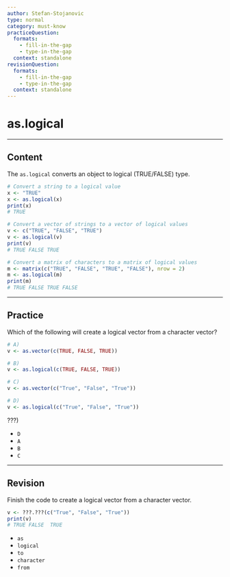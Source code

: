 ```yaml
---
author: Stefan-Stojanovic
type: normal
category: must-know
practiceQuestion:
  formats:
    - fill-in-the-gap
    - type-in-the-gap
  context: standalone
revisionQuestion:
  formats:
    - fill-in-the-gap
    - type-in-the-gap
  context: standalone
---
```


# as.logical

---

## Content

The `as.logical` converts an object to logical (TRUE/FALSE) type.

```r
# Convert a string to a logical value
x <- "TRUE"
x <- as.logical(x)
print(x)  
# TRUE

# Convert a vector of strings to a vector of logical values
v <- c("TRUE", "FALSE", "TRUE")
v <- as.logical(v)
print(v)  
# TRUE FALSE TRUE

# Convert a matrix of characters to a matrix of logical values
m <- matrix(c("TRUE", "FALSE", "TRUE", "FALSE"), nrow = 2)
m <- as.logical(m)
print(m)  
# TRUE FALSE TRUE FALSE
```

---
## Practice

Which of the following will create a logical vector from a character vector?

```r
# A)
v <- as.vector(c(TRUE, FALSE, TRUE))

# B)
v <- as.logical(c(TRUE, FALSE, TRUE))

# C)
v <- as.vector(c("True", "False", "True"))

# D)
v <- as.logical(c("True", "False", "True"))
```

???)

- `D`
- `A`
- `B`
- `C`

---
## Revision

Finish the code to create a logical vector from a character vector.

```r
v <- ???.???(c("True", "False", "True"))
print(v)
# TRUE FALSE  TRUE
```

- `as`
- `logical`
- `to`
- `character`
- `from`
